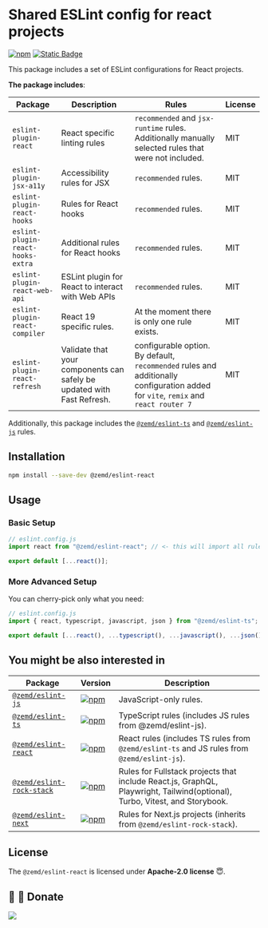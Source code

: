 # Shared ESLint config for react projects

[![npm](https://img.shields.io/npm/v/@zemd/eslint-react?color=0000ff&label=npm&labelColor=000)](https://npmjs.com/package/@zemd/eslint-react)
[![Static Badge](https://img.shields.io/badge/%40zemd%2Feslint--config--flat-gray?style=social&logo=github&label=GitHub&labelColor=blue)](https://github.com/zemd/eslint-flat-config)

This package includes a set of ESLint configurations for React projects.

**The package includes**:

| Package                           | Description                                                            | Rules                                                                                                                              | License |
| --------------------------------- | ---------------------------------------------------------------------- | ---------------------------------------------------------------------------------------------------------------------------------- | ------- |
| `eslint-plugin-react`             | React specific linting rules                                           | `recommended` and `jsx-runtime` rules. Additionally manually selected rules that were not included.                                | MIT     |
| `eslint-plugin-jsx-a11y`          | Accessibility rules for JSX                                            | `recommended` rules.                                                                                                               | MIT     |
| `eslint-plugin-react-hooks`       | Rules for React hooks                                                  | `recommended` rules.                                                                                                               | MIT     |
| `eslint-plugin-react-hooks-extra` | Additional rules for React hooks                                       | `recommended` rules.                                                                                                               | MIT     |
| `eslint-plugin-react-web-api`     | ESLint plugin for React to interact with Web APIs                      | `recommended` rules.                                                                                                               | MIT     |
| `eslint-plugin-react-compiler`    | React 19 specific rules.                                               | At the moment there is only one rule exists.                                                                                       | MIT     |
| `eslint-plugin-react-refresh`     | Validate that your components can safely be updated with Fast Refresh. | configurable option. By default, `recommended` rules and additionally configuration added for `vite`, `remix` and `react router 7` | MIT     |

Additionally, this package includes the [`@zemd/eslint-ts`](https://www.npmjs.com/package/@zemd/eslint-ts) and [`@zemd/eslint-js`](https://www.npmjs.com/package/@zemd/eslint-js) rules.

## Installation

```bash
npm install --save-dev @zemd/eslint-react
```

## Usage

### Basic Setup

```javascript
// eslint.config.js
import react from "@zemd/eslint-react"; // <- this will import all rules including the @zemd/eslint-ts rules

export default [...react()];
```

### More Advanced Setup

You can cherry-pick only what you need:

```javascript
// eslint.config.js
import { react, typescript, javascript, json } from "@zemd/eslint-ts"; // import only typescript config

export default [...react(), ...typescript(), ...javascript(), ...json()];
```

## You might be also interested in

| Package                                              | Version                                                                                                                                                 | Description                                                                                                                |
| ---------------------------------------------------- | ------------------------------------------------------------------------------------------------------------------------------------------------------- | -------------------------------------------------------------------------------------------------------------------------- |
| [`@zemd/eslint-js`](../js/README.md)                 | [![npm](https://img.shields.io/npm/v/@zemd/eslint-js?color=0000ff&label=npm&labelColor=000)](https://npmjs.com/package/@zemd/eslint-js)                 | JavaScript-only rules.                                                                                                     |
| [`@zemd/eslint-ts`](../ts/README.md)                 | [![npm](https://img.shields.io/npm/v/@zemd/eslint-ts?color=0000ff&label=npm&labelColor=000)](https://npmjs.com/package/@zemd/eslint-ts)                 | TypeScript rules (includes JS rules from @zemd/eslint-js).                                                                 |
| [`@zemd/eslint-react`](../react/README.md)           | [![npm](https://img.shields.io/npm/v/@zemd/eslint-react?color=0000ff&label=npm&labelColor=000)](https://npmjs.com/package/@zemd/eslint-react)           | React rules (includes TS rules from `@zemd/eslint-ts` and JS rules from `@zemd/eslint-js`).                                |
| [`@zemd/eslint-rock-stack`](../rock-stack/README.md) | [![npm](https://img.shields.io/npm/v/@zemd/eslint-rock-stack?color=0000ff&label=npm&labelColor=000)](https://npmjs.com/package/@zemd/eslint-rock-stack) | Rules for Fullstack projects that include React.js, GraphQL, Playwright, Tailwind(optional), Turbo, Vitest, and Storybook. |
| [`@zemd/eslint-next`](../next/README.md)             | [![npm](https://img.shields.io/npm/v/@zemd/eslint-next?color=0000ff&label=npm&labelColor=000)](https://npmjs.com/package/@zemd/eslint-next)             | Rules for Next.js projects (inherits from `@zemd/eslint-rock-stack`).                                                      |

## License

The `@zemd/eslint-react` is licensed under **Apache-2.0 license** 😇.

## 💙 💛 Donate

[![](https://img.shields.io/static/v1?label=UNITED24&message=support%20Ukraine&color=blue)](https://u24.gov.ua/)
